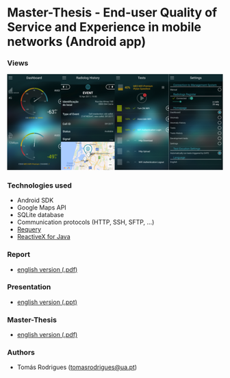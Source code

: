 # Master-Thesis - End-user Quality of Service and Experience in mobile networks (Android app)

### Views

![alt tag](https://github.com/toomyy94/Master-Thesis/blob/master/Presentation/views.png)

### Technologies used

* Android SDK
* Google Maps API
* SQLite database 
* Communication protocols (HTTP, SSH, SFTP, ...)
* [Requery](https://github.com/requery/requery)
* [ReactiveX for Java](https://github.com/ReactiveX/RxAndroid)

### Report
* [english version (.pdf)](https://github.com/toomyy94/Master-Thesis/blob/master/End-user%20quality%20of%20service%20and%20experience%20in%20mobile%20networks.pdf)

### Presentation
* [english version (.ppt)](https://github.com/toomyy94/Master-Thesis/blob/master/Presentation/Apresenta%C3%A7%C3%A3o%20-%20Disserta%C3%A7%C3%A3o.pptx)

### Master-Thesis
* [english version (.pdf)](https://ria.ua.pt/handle/10773/23465)

### Authors

* Tomás Rodrigues (tomasrodrigues@ua.pt)
